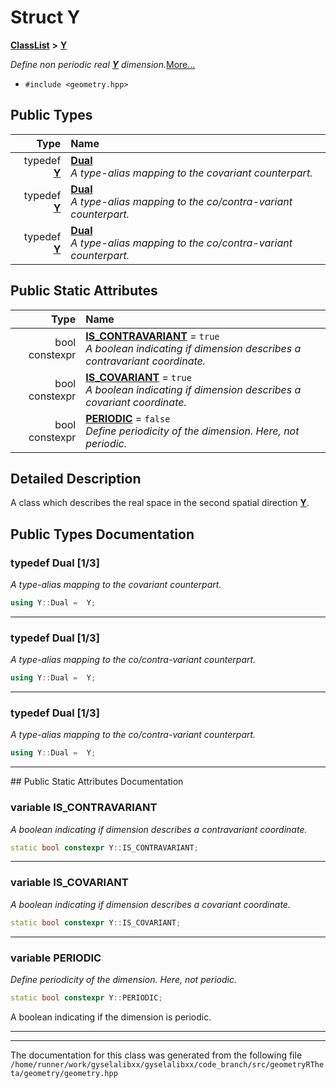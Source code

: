 

# Struct Y



[**ClassList**](annotated.md) **>** [**Y**](structY.md)



_Define non periodic real_ [_**Y**_](structY.md) _dimension._[More...](#detailed-description)

* `#include <geometry.hpp>`

















## Public Types

| Type | Name |
| ---: | :--- |
| typedef [**Y**](structY.md) | [**Dual**](#typedef-dual-13)  <br>_A type-alias mapping to the covariant counterpart._  |
| typedef [**Y**](structY.md) | [**Dual**](#typedef-dual-13)  <br>_A type-alias mapping to the co/contra-variant counterpart._  |
| typedef [**Y**](structY.md) | [**Dual**](#typedef-dual-13)  <br>_A type-alias mapping to the co/contra-variant counterpart._  |






## Public Static Attributes

| Type | Name |
| ---: | :--- |
|  bool constexpr | [**IS\_CONTRAVARIANT**](#variable-is_contravariant)   = `true`<br>_A boolean indicating if dimension describes a contravariant coordinate._  |
|  bool constexpr | [**IS\_COVARIANT**](#variable-is_covariant)   = `true`<br>_A boolean indicating if dimension describes a covariant coordinate._  |
|  bool constexpr | [**PERIODIC**](#variable-periodic)   = `false`<br>_Define periodicity of the dimension. Here, not periodic._  |










































## Detailed Description


A class which describes the real space in the second spatial direction [**Y**](structY.md). 


    
## Public Types Documentation




### typedef Dual [1/3]

_A type-alias mapping to the covariant counterpart._ 
```C++
using Y::Dual =  Y;
```




<hr>



### typedef Dual [1/3]

_A type-alias mapping to the co/contra-variant counterpart._ 
```C++
using Y::Dual =  Y;
```




<hr>



### typedef Dual [1/3]

_A type-alias mapping to the co/contra-variant counterpart._ 
```C++
using Y::Dual =  Y;
```




<hr>
## Public Static Attributes Documentation




### variable IS\_CONTRAVARIANT 

_A boolean indicating if dimension describes a contravariant coordinate._ 
```C++
static bool constexpr Y::IS_CONTRAVARIANT;
```




<hr>



### variable IS\_COVARIANT 

_A boolean indicating if dimension describes a covariant coordinate._ 
```C++
static bool constexpr Y::IS_COVARIANT;
```




<hr>



### variable PERIODIC 

_Define periodicity of the dimension. Here, not periodic._ 
```C++
static bool constexpr Y::PERIODIC;
```



A boolean indicating if the dimension is periodic. 


        

<hr>

------------------------------
The documentation for this class was generated from the following file `/home/runner/work/gyselalibxx/gyselalibxx/code_branch/src/geometryRTheta/geometry/geometry.hpp`

